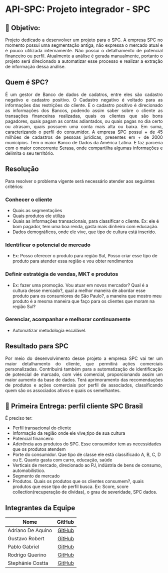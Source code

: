 # API-SPC: Projeto integrador - SPC
## :dart: Objetivo:
<p align="justify">Projeto dedicado a desenvolver um projeto para o SPC. A empresa SPC no momento possui uma segmentação antiga, não expressa o mercado atual e é pouco utilizada internamente. Não possui o detalhamento de potencial financeiro ou perfil. Atualmente a análise é gerada manualmente, portanto o projeto será direcionado a automatizar esse processo e realizar a extração de informação dessa análise.</p>

## Quem é SPC?
<p align="justify">É um gestor de Banco de dados de cadatros, entre eles são cadastro negativo e cadastro positivo. O Cadastro negativo é voltado para as informações das restrições do cliente. E o cadastro positivo é direcionado as informações dos Bancos, podendo assim saber sobre o cliente as transações financeiras realizadas, quais os clientes que são bons pagadores, quais pagam as contas adiantados, ou quais pagas no dia certo ou atrasam, quais possuem uma conta mais alta ou baixa. Em suma, caracterizando o perfil do consumidor.
A empresa SPC possui + de 45 milhões de cadastros de pessoas jurídicas, presentes em + de 2000 municípios. Tem o maior Banco de Dados da América Latina. E faz parceria com o maior concorrente Serasa, onde compartilha algumas informações e delimita o seu território.</p>

## Resolução
Para resolver o problema vigente será necessário atender aos seguintes critérios:
### Conhecer o cliente
- Quais as segmentações
- Quais produtos ele utiliza
- Quais as informações transacionais, para classificar o cliente. Ex: ele é bom pagador, tem uma boa renda, gasta mais dinheiro com educação.
- Dados demográficos, onde ele vive, que tipo de cultura está inserido.
### Identificar o potencial de mercado
- Ex: Posso oferecer o produto para região Sul, Posso criar esse tipo de produto para atender essa região e vou obter rendimentos
### Definir estratégia de vendas, MKT e produtos
- Ex: fazer uma promoção. Vou atuar em novos mercador? Qual é a cultura desse mercado?, qual a melhor maneira de abordar esse produto para os consumiores de São Paulo?, a maneira que mostro meu produto é a mesma maneira que faço para os clientes que moram na região Sul?
### Gerenciar, acompanhar e melhorar continuamente
- Automatizar metodologia escalável.

## Resultado para SPC
<p align="justify">Por meio do desenvolvimento desse projeto a empresa SPC vai ter um maior detalhamento do cliente, que permitirá ações comerciais personalizadas. Contribuirá também para a automatização de identificação de potencial de marcado, com viés comercial, proporcionando assim um maior aumento da base de dados. Terá aprimoramento das recomendações de produtos e ações comerciais por perfil de associados, classificando quem são os associados ativos e quais os semelhantes.</p>

## :pushpin: Primeira Entrega: perfil cliente SPC Brasil
É preciso ter:
- Perfil transacional do cliente
- Informação da região onde ele vive,tipo de sua cultura
- Potencial financeiro
- Aderência aos produtos do SPC. Esse consumidor tem as necessidades que os produtos atendem
- Porte do consumidor. Que tipo de classe ele está classificado A, B, C, D ou E. Quanto gasta com carro, educação, saúde
- Verticais de mercado, direcionado ao PJ, indústria de bens de consumo, automobilístico.
- Segmento de mercado
- Produtos. Quais os produtos que os clientes consumem?, quais produtos que esse tipo de perfil busca. Ex: Score, score collection(recuperação de dívidas), o grau de severidade, SPC dados.  

## Integrantes da Equipe
Nome                | GitHub
---------           | ------:
Adriano De Aquino   |<a href="https://github.com/adriianoakino">GitHub</a>
Gustavo Robert      |<a href="https://github.com/gusrobert">GitHub</a>
Pablo Gabriel       |<a href="https://github.com/PGabriel-MB">GitHub</a>
Rodrigo Querino     |<a href="https://github.com/rodrigoqfcosta">GitHub</a>
Stephánie Costta    |<a href="https://github.com/Stephanie345">GitHub</a>
